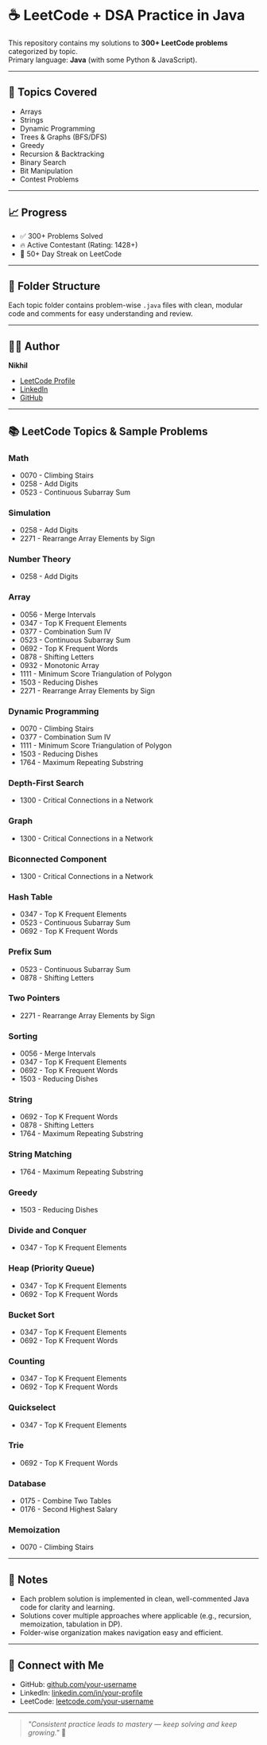 # ☕️ LeetCode + DSA Practice in Java

This repository contains my solutions to **300+ LeetCode problems** categorized by topic.  
Primary language: **Java** (with some Python & JavaScript).

---

## 🚀 Topics Covered

- Arrays  
- Strings  
- Dynamic Programming  
- Trees & Graphs (BFS/DFS)  
- Greedy  
- Recursion & Backtracking  
- Binary Search  
- Bit Manipulation  
- Contest Problems  

---

## 📈 Progress

- ✅ 300+ Problems Solved  
- 🔥 Active Contestant (Rating: 1428+)  
- 📅 50+ Day Streak on LeetCode  

---

## 📂 Folder Structure

Each topic folder contains problem-wise `.java` files with clean, modular code and comments for easy understanding and review.

---

## 👨‍💻 Author

**Nikhil**  
- [LeetCode Profile](https://leetcode.com/your-username)  
- [LinkedIn](https://linkedin.com/in/your-profile)  
- [GitHub](https://github.com/your-username)  

---

## 📚 LeetCode Topics & Sample Problems

### Math  
- 0070 - Climbing Stairs  
- 0258 - Add Digits  
- 0523 - Continuous Subarray Sum  

### Simulation  
- 0258 - Add Digits  
- 2271 - Rearrange Array Elements by Sign  

### Number Theory  
- 0258 - Add Digits  

### Array  
- 0056 - Merge Intervals  
- 0347 - Top K Frequent Elements  
- 0377 - Combination Sum IV  
- 0523 - Continuous Subarray Sum  
- 0692 - Top K Frequent Words  
- 0878 - Shifting Letters  
- 0932 - Monotonic Array  
- 1111 - Minimum Score Triangulation of Polygon  
- 1503 - Reducing Dishes  
- 2271 - Rearrange Array Elements by Sign  

### Dynamic Programming  
- 0070 - Climbing Stairs  
- 0377 - Combination Sum IV  
- 1111 - Minimum Score Triangulation of Polygon  
- 1503 - Reducing Dishes  
- 1764 - Maximum Repeating Substring  

### Depth-First Search  
- 1300 - Critical Connections in a Network  

### Graph  
- 1300 - Critical Connections in a Network  

### Biconnected Component  
- 1300 - Critical Connections in a Network  

### Hash Table  
- 0347 - Top K Frequent Elements  
- 0523 - Continuous Subarray Sum  
- 0692 - Top K Frequent Words  

### Prefix Sum  
- 0523 - Continuous Subarray Sum  
- 0878 - Shifting Letters  

### Two Pointers  
- 2271 - Rearrange Array Elements by Sign  

### Sorting  
- 0056 - Merge Intervals  
- 0347 - Top K Frequent Elements  
- 0692 - Top K Frequent Words  
- 1503 - Reducing Dishes  

### String  
- 0692 - Top K Frequent Words  
- 0878 - Shifting Letters  
- 1764 - Maximum Repeating Substring  

### String Matching  
- 1764 - Maximum Repeating Substring  

### Greedy  
- 1503 - Reducing Dishes  

### Divide and Conquer  
- 0347 - Top K Frequent Elements  

### Heap (Priority Queue)  
- 0347 - Top K Frequent Elements  
- 0692 - Top K Frequent Words  

### Bucket Sort  
- 0347 - Top K Frequent Elements  
- 0692 - Top K Frequent Words  

### Counting  
- 0347 - Top K Frequent Elements  
- 0692 - Top K Frequent Words  

### Quickselect  
- 0347 - Top K Frequent Elements  

### Trie  
- 0692 - Top K Frequent Words  

### Database  
- 0175 - Combine Two Tables  
- 0176 - Second Highest Salary  

### Memoization  
- 0070 - Climbing Stairs  

---

## 📝 Notes

- Each problem solution is implemented in clean, well-commented Java code for clarity and learning.  
- Solutions cover multiple approaches where applicable (e.g., recursion, memoization, tabulation in DP).  
- Folder-wise organization makes navigation easy and efficient.

---

## 📣 Connect with Me

- GitHub: [github.com/your-username](https://github.com/your-username)  
- LinkedIn: [linkedin.com/in/your-profile](https://linkedin.com/in/your-profile)  
- LeetCode: [leetcode.com/your-username](https://leetcode.com/your-username)  

---

> _"Consistent practice leads to mastery — keep solving and keep growing."_ 🚀
